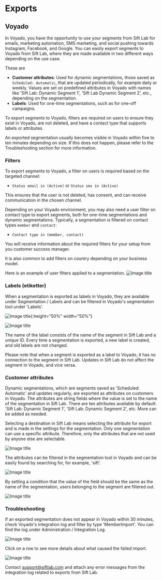 # Exports

## Voyado
In Voyado, you have the opportunity to use your segments from Sift Lab for emails, marketing automation, SMS marketing, and social pushing towards Instagram, Facebook, and Google. 
You can easily export segments to Voyado from Sift Lab, where they are made available in two different ways depending on the use case.

These are

* __Customer attributes__: Used for dynamic segmentations, those saved as `Scheduled: Automatic`, that are updated periodically, for example daily or weekly. Values are set on predefined attributes in Voyado with names like 'Sift Lab: Dynamic Segment 1', 'Sift Lab Dynamic Segment 2', etc., depending on the segmentation.
* __Labels__: Used for one-time segmentations, such as for one-off campaigns.

To export segments to Voyado, filters are required on users to ensure they exist in Voyado, are not deleted, and have a contact type that supports labels or attributes.

An exported segmentation usually becomes visible in Voyado within five to ten minutes depending on size. If this does not happen, please refer to the Troubleshooting section for more information.

### Filters
To export segments to Voyado, a filter on users is required based on the targeted channel:

* `Status email in (Active)` or `Status sms in (Active)`

This ensures that the user is not deleted, has consent, and can receive communication in the chosen channel.

Depending on your Voyado environment, you may also need a user filter on contact type to export segments, both for one-time segmentations and dynamic segmentations. Typically, a segmentation is filtered on contact types `member` and `contact`:

* `Contact type in (member, contact)`

You will receive information about the required filters for your setup from you customer success manager.

It is also common to add filters on country depending on your business model.

Here is an example of user fliters applied to a segmentation.
![Image title](../../images/Segmentations/exports-voyado-1.png)


### Labels (etiketter)
When a segmentation is exported as labels in Voyado, they are available under Segmentation / Labels and can be filtered in Voyado's segmentation tool under 'Labels'.

![Image title](../../images/Segmentations/exports-voyado-2.png){:height="50%" width="50%"}

![Image title](../../images/Segmentations/exports-voyado-3.png)

The name of the label consists of the name of the segment in Sift Lab and a unique ID. Every time a segmentation is exported, a new label is created, and old labels are not changed.

Please note that when a segment is exported as a label to Voyado, it has no connection to the segment in Sift Lab. Updates in Sift Lab do not affect the segment in Voyado, and vice versa.

### Customer attributes
Dynamic segmentations, which are segments saved as 'Scheduled: Automatic' and updates regularly, are exported as attributes on customers in Voyado. The attributes are string fields where the value is set to the name of the segmentation in Sift Lab. There are ten attributes available by default: 'Sift Lab: Dynamic Segment 1', 'Sift Lab: Dynamic Segment 2', etc. More can be added as needed.

Selecting a destination in Sift Lab means selecting the attribute for export and is made in the settings for the segmentation. Only one segmentation can use a specific attribute. Therefore, only the attributes that are not used by anyone else are selectable.

![Image title](../../images/Segmentations/exports-voyado-4.png)

The attributes can be filtered in the segmentation tool in Voyado and can be easily found by searching for, for example, 'sift'.

![Image title](../../images/Segmentations/exports-voyado-5.png)

By setting a condition that the value of the field should be the same as the name of the segmentation, users belonging to the segment are filtered out.

![Image title](../../images/Segmentations/exports-voyado-6.png)

### Troubleshooting
If an exported segmentation does not appear in Voyado within 30 minutes, check Voyado's integration log and filter by type 'MemberImport'. You can find the log under Administration / Integration Log.

![Image title](../../images/Segmentations/exports-voyado-7.png)

Click on a row to see more details about what caused the failed import.

![Image title](../../images/Segmentations/exports-voyado-8.png)

Contact support@siftlab.com and attach any error messages from the integration log related to exports from Sift Lab.
